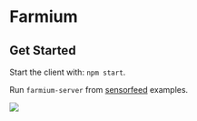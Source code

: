 # Farmium

## Get Started
Start the client with: `npm start`.

Run `farmium-server` from [sensorfeed](https://github.com/tabakd/sensorfeed) examples.

![](https://pbs.twimg.com/media/CQWGRP1WEAAl-lT.jpg:small)
